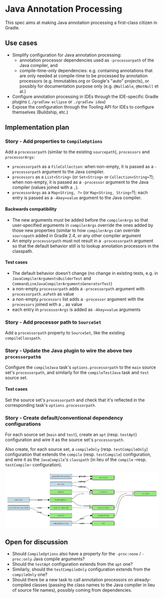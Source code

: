 # Java Annotation Processing

This spec aims at making Java annotation processing a first-class citizen in Gradle.

## Use cases

 * Simplify configuration for Java annotation processing:
   * annotation processor dependencies used as `-processorpath` of the Java compiler, and
   * compile-time-only dependencies: e.g. containing annotations that are only needed at compile-time to be processed by annotation processors (e.g. Immutables.org or Google's "auto" projects), or possibly for documentation purpose only (e.g. `@Nullable`, `@NotNull` et al.)
 * Configure annotation processing in IDEs through the IDE-specific Gradle plugins (`./gradlew eclipse` or `./gradlew idea`)
 * Expose the configuration through the Tooling API for IDEs to configure themselves (Buildship, etc.)

## Implementation plan

### Story - Add properties to `CompileOptions`

Add a `processorpath` (similar to the existing `sourcepath`), `processors` and `processorArgs`:

 * `processorpath` as a `FileCollection`: when non-empty, it is passed as a `-processorpath` argument to the Java compiler.
 * `processors` as a `List<String>` (or `Set<String>` or `Collection<String>`?); when non-empty, it is passed as a `-processor` argument to the Java compiler (values joined with a `,`).
 * `processorArgs` as a `Map<String, ?>` (or `Map<String, String>`?); each entry is passed as a `-Akey=value` argument to the Java compiler.

#### Backwards compatibility

 * The new arguments must be added before the `compilerArgs` so that user-specified arguments in `compilerArgs` override the ones added by those new properties (similar to how `compilerArgs` can override `sourcepath` added in Gradle 2.4, or any other compiler argument
 * An empty `processorpath` must not result in a `-processorpath` argument so that the default behavior still is to lookup annotation processors in the classpath.

#### Test cases

 * The default behavior doesn't change (no change in existing tests, e.g. in `JavaCompilerArgumentsBuilderTest` and `CommandLineJavaCompilerArgumentsGeneratorTest`)
 * a non-empty `processorpath` adds a `-processorpath` argument with `processorpath.asPath` as value
 * a non-empty `processors` list adds a `-processor` argument with the `processors` joined with a `,` as value
 * each entry in `processorArgs` is added as `-Akey=value` arguments

### Story - Add processor path to `SourceSet`

Add a `processorpath` property to `SourceSet`, like the existing `compileClasspath`.

### Story - Update the Java plugin to wire the above two `processorpath`s

Configure the `compileJava` task's `options.processorpath` to the `main` source set's `processorpath`, and similarly for the `compileTestJava` task and `test` source set.

#### Test cases

Set the source set's `processorpath` and check that it's reflected in the corresponding task's `options.processorpath`.

### Story - Create default/conventional dependency configurations

For each source set (`main` and `test`), create an `apt` (resp. `testApt`) configuration and wire it as the source set's `processorpath`.

Also create, for each source set, a `compileOnly` (resp. `testCompileOnly`) configuration that extends the `compile` (resp. `testCompile`) configuration, and wire it as the `JavaCompile`'s `classpath` (in lieu of the `compile` –resp. `testCompile`– configuration).

![Java Plugin Configurations](img/annotation_processing_javaPluginConfigurations.png)

## Open for discussion

 * Should  `CompileOptions` also have a property for the `-proc:none` / `-proc:only` Java compile arguments?
 * Should the `testApt` configuration extends from the `apt` one?
 * Similarly, should the `testCompileOnly` configuration extends from the `compileOnly` one?
 * Should there be a new task to call annotation processors on already-compiled classes (passing the class names to the Java compiler in lieu of source file names), possibly coming from dependencies.

